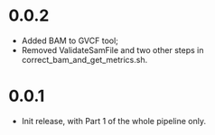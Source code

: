 
# 0.0.2

* Added BAM to GVCF tool;
* Removed ValidateSamFile and two other steps in correct_bam_and_get_metrics.sh.

# 0.0.1

* Init release, with Part 1 of the whole pipeline only.
